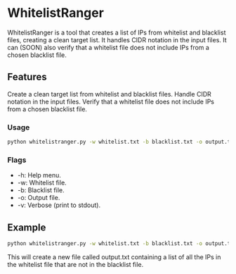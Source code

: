 # WhitelistRanger
WhitelistRanger is a tool that creates a list of IPs from whitelist and blacklist files, creating a clean target list. It handles CIDR notation in the input files. It can (SOON) also verify that a whitelist file does not include IPs from a chosen blacklist file.

## Features
Create a clean target list from whitelist and blacklist files.
Handle CIDR notation in the input files.
Verify that a whitelist file does not include IPs from a chosen blacklist file.
### Usage
```bash 
python whitelistranger.py -w whitelist.txt -b blacklist.txt -o output.txt
```
### Flags
* -h: Help menu.
* -w: Whitelist file.
* -b: Blacklist file.
* -o: Output file.
* -v: Verbose (print to stdout).
## Example
```bash
python whitelistranger.py -w whitelist.txt -b blacklist.txt -o output.txt
```
This will create a new file called output.txt containing a list of all the IPs in the whitelist file that are not in the blacklist file.
